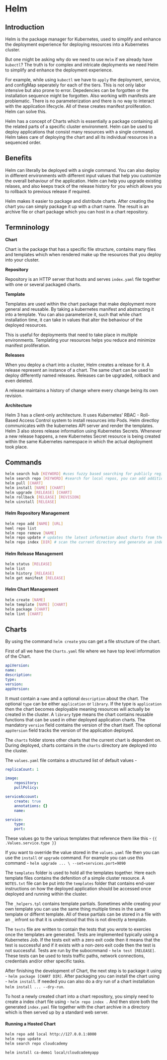 # Helm

## Introduction
Helm is the package manager for Kubernetes, used to simplify and enhance the deployment experience for deploying resources into a Kubernetes cluster. 

But one might be asking why do we need to use ```Helm``` if we already have ```kubectl```? The truth is for complex and intricate deployments we need Helm to simplify and enhance the deployment experience.

For example, while using ```kubectl``` we have to ```apply``` the deployment, service, and configMap seperately for each of the tiers. This is not only labor intensive but also prone to error. Depedencies can be forgotten or the installation sequence might be forgotten. Also working with manifests are problematic. There is no parameterization and there is no way to interact with the appilcation lifecycle. All of these creates manifest proliferation. Helm can solve this.

Helm has a concept of Charts which is essentially a package containing all the related parts of a specific cluster environment. Helm can be used to deploy applications that consist many resources with a single command. Helm takes care of deploying the chart and all its individual resources in a sequenced order. 

## Benefits
Helm can literally be deployed with a single command. You can also deploy in different environments with different input values that help you customize the overall behaviour of the application. Helm can help you upgrade existing relases, and also keeps track of the release history for you which allows you to rollback to previous release if required. 

Helm makes it easier to package and distribute charts. After creating the chart you can simply package it up with a chart name. The result is an archive file or chart package which you can host in a chart repository. 

## Termninology
**Chart**

Chart is the package that has a specific file structure, contains many files and templates which when rendered make up the resources that you deploy into your cluster.

**Repository**

Repository is an HTTP server that hosts and serves ```index.yaml``` file together with one or several packaged charts. 

**Template**

Templates are used within the chart package that make deployment more general and reusable. By taking a kubernetes manifest and abstracting it into a template. You can also parameterize it, such that while chart installation time, it can take in values that alter the behaviour of the deployed resources. 

This is useful for deployments that need to take place in multiple environments. Templating your resources helps you reduce and minimize manifest proliferation. 

**Releases**

When you deploy a chart into a cluster, Helm creates a release for it. A release represent an instance of a chart. The same chart can be used to deploy differently named releases. Releases can be upgraded, rollback and even deleted. 

A release maintains a history of change where every change being its own revision. 

**Architecture**

Helm 3 has a client-only architecture. It uses Kubernetes' RBAC - Roll-Based Access Control system to install resources into Pods. Helm directloy communicates with the kubernetes API server and render the templates. Helm 3 also stores release information using Kubernetes Secrets. Whenever a new release happens, a new Kubernetes Secret resource is being created within the same Kubernetes namespace in which the actual deployment took place. 

## Commands

```bash
helm search hub [KEYWORD] #uses fuzzy based searching for publicly registered charts
helm search repo [KEYWORD] #search for local repos, you can add additional repos for search when - help repo add
helm pull [CHART]
helm install [NAME] [CHART]
helm upgrade [RELEASE] [CHART]
helm rollback [RELEASE] [REVISION]
helm uinstall [RELEASE]
```

#### Helm Repository Management
```bash
helm repo add [NAME] [URL]
heml repo list
helm repo remove [NAME]
helm repo update # updates the latest information about charts from the respective chart repositories
helm repo index [DIR] # scan the current directory and generate an index file
```

#### Helm Release Management
```bash
helm status [RELEASE]
helm list
helm history [RELEASE]
helm get manifest [RELEASE]
```

#### Helm Chart Management
```bash
helm create [NAME]
helm template [NAME] [CHART]
helm package [CHART]
helm lint [CHART]
```
## Charts
By using the command ```helm create``` you can get a file structure of the chart. 

First of all we have the ```Charts.yaml``` file where we have top level information of the Chart. 
```yaml
apiVersion: 
name: 
description:
type:
version:
appVersion:
```
It must contain a ```name``` and a optional ```description``` about the chart. The optional ```type``` can be either ```application``` or ```library```. If the type is ```application``` then the chart becomes deployable meaning resources will actually be created in the cluster. A ```library``` type means the chart contains reusable functions that can be used in other deployed application charts. The mandatory ```version``` field contains the version of the chart itself. The optional ```appVersion``` field tracks the version of the application deployed.  

The ```charts``` folder stores other charts that the current chart is dependent on. During deployed, charts contains in the ```charts``` directory are deployed into the cluster. 

The ```values.yaml``` file contains a structured list of default values -
```yaml
replicaCount: 1

image:
    repository:
    pullPolicy:

serviceAccount:
    create: true
    annotations: {}
    name:

service:
    type:
    port:
```
These values go to the various templates that reference them like this - ```{{ .Values.service.type }}```

If you want to override the value stored in the ```values.yaml``` file then you can use the ```install``` or ```upgrade``` command. For example you can use this command - ```helm upgrade ... \ --set=services.port=9090```

The ```templates``` folder is used to hold all the templates together. Here each template files contains the defenition of a simple cluster resource. A ```NOTES.txt``` file can be put into the ```templates``` folder that contains end-user instructions on how the deployed application should be accessed once deployed and running within the cluster. 

The ```_helpers.tpl``` contains template partials. Sometimes while creating your own template you can use the same thing multiple times in the same template or differnt template. All of these partials can be stored in a file with an ```_``` infront so that it is understood that this is not directly a template. 

The ```tests``` file are written to contain the tests that you wrote to exercies once the templates are generated. Tests are implemented typically using a Kubernetes Job. If the tests exit with a zero exit code then it means that the test is successful and if it exists with a non-zero exit code then the test is not successful. Tests are run by the subocmmand - ```helm test [RELEASE]```. These tests can be used to tests traffic paths, network connections, credentials and/or other specific tasks.

After finishing the development of Chart, the next step is to package it using - ```helm package [CHART DIR]```. After packaging you can install the chart using - ```helm install```. If needed you can also do a dry run of a chart installation ```helm install ... --dry-run```.

To host a newly created chart into a chart repository, you simply need to create a index chart file using - ```helm repo index .``` And then store both the generated ```index.yaml``` file together with the chart archive in a directory which is then served up by a standard web server. 

#### Running a Hosted Chart
```bash
helm repo add local http://127.0.0.1:8000
helm repo update
helm search repo cloudcademy

helm install ca-demo1 local/cloudcademyapp
```

